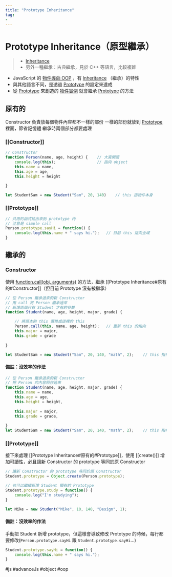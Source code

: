 ```yaml
---
title: "Prototype Inheritance"
tag: 
- 
---
```

# Prototype Inheritance（原型繼承）
> - [Inheritance](Inheritance.md)
> - 另外一種繼承：古典繼承，見於 C++ 等語言，比較複雜


- JavaScript 的 [物件導向 OOP](不算前端也不算後端/JavaScript/物件導向%20OOP/物件導向%20OOP.md) ，有 [Inheritance](Inheritance.md) （繼承）的特性
- 與其他語言不同，是透過 [Prototype](不算前端也不算後端/JavaScript/物件導向%20OOP/Prototype.md) 的設定來達成
- 從 [Prototype](不算前端也不算後端/JavaScript/物件導向%20OOP/Prototype.md) 來創造的 [物件實例](物件實例.md) 就會繼承 [Prototype](不算前端也不算後端/JavaScript/物件導向%20OOP/Prototype.md) 的方法



## 原有的
Constructor 負責放每個物件內容都不一樣的部份
一樣的部份就放到 [Prototype](Prototype.md) 裡面，節省記憶體
繼承時兩個部分都要處理

### [[Constructor]]
```js
// Constructor
function Person(name, age, height) {	// 大寫開頭
	console.log(this);					// 指向 object
	this.name = name,
	this.age = age,
	this.height = height

}

let StudentSam = new Student("Sam", 20, 140)	// this 指物件本身
```

### [[Prototype]]
```js
// 共用的函式拉出來到 prototype 內
// 注意是 simple call
Person.prototype.sayHi = function() {
	console.log(this.name + " says hi.");	// 目前 this 指向全域
}
```

## 繼承的
### Constructor
使用 [function.call(obj, arguments)](function.call(obj,%20arguments).md) 的方法，繼承 [[Prototype Inheritance#原有的#Constructor]]（但目前 Prototype 沒有被繼承）
```js
// 從 Person 繼承過來的新 Constructor
// 用 call 將 Person 繼承過來
// 新增兩個只有 Student 才有的參數
function Student(name, age, height, major, grade) {

	// 將原本的 this 置換成這裡的 this
	Person.call(this, name, age, height); 	// 更新 this 的指向
	this.major = major,
	this.grade = grade
	
}

let StudentSam = new Student("Sam", 20, 140, "math", 2);	// this 指物件
```
#### 備註：沒效率的作法
```js
// 從 Person 繼承過來的新 Constructor
// 把 Person 的內容照抄過來
function Student(name, age, height, major, grade) {
	this.name = name,
	this.age = age,
	this.height = height,
	
	this.major = major,
	this.grade = grade,
	
}
let StudentSam = new Student("Sam", 20, 140, "math", 2);	// this 指物件
```
### [[Prototype]]
接下來處理 [[Prototype Inheritance#原有的#Prototype]]，使用 [[create()]] 增加可讀性，必且讓新 Constructor 的 prototype 等同於原 Constructor
```js
// 讓新 Constructor 的 prototype 等同於原 Constructor
Student.prototype = Object.create(Person.prototype);

// 也可以繼續新增 Student 獨有的 Prototype
Student.prototype.study = function() {
	console.log("I'm studying");
} 

let Mike = new Student("Mike", 10, 140, "Design", 1);
```
#### 備註：沒效率的作法
手動把 Student 新增 prototype，但這樣會導致修改 Prototype 的時候，每行都要修改(`Person.prototype.sayHi` 跟 `Student.prototype.sayHi`...)

```js
Student.prototype.sayHi = function() {
	console.log(this.name + " says hi.");
}
```

#js #advanceJs #object #oop

